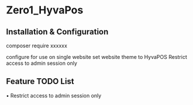 # Zero1_HyvaPos


## Installation & Configuration

composer require xxxxxx

configure for use on single website
set website theme to HyvaPOS
Restrict access to admin session only


## Feature TODO List
• Restrict access to admin session only
